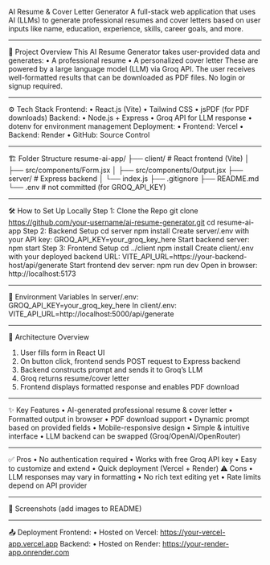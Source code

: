 AI Resume & Cover Letter Generator
A full-stack web application that uses AI (LLMs) to generate professional resumes and cover letters based on user inputs like name, education, experience, skills, career goals, and more.
________________________________________
📌 Project Overview
This AI Resume Generator takes user-provided data and generates:
•	A professional resume
•	A personalized cover letter
These are powered by a large language model (LLM) via Groq API. The user receives well-formatted results that can be downloaded as PDF files. No login or signup required.
________________________________________
⚙️ Tech Stack
Frontend:
•	React.js (Vite)
•	Tailwind CSS
•	jsPDF (for PDF downloads)
Backend:
•	Node.js + Express
•	Groq API for LLM response
•	dotenv for environment management
Deployment:
•	Frontend: Vercel
•	Backend: Render
•	GitHub: Source Control
________________________________________
🏗 Folder Structure
resume-ai-app/
├── client/         # React frontend (Vite)
│   ├── src/components/Form.jsx
│   ├── src/components/Output.jsx
├── server/         # Express backend
│   └── index.js
├── .gitignore
├── README.md
└── .env            # not committed (for GROQ_API_KEY)
________________________________________
🛠 How to Set Up Locally
Step 1: Clone the Repo
git clone https://github.com/your-username/ai-resume-generator.git
cd resume-ai-app
Step 2: Backend Setup
cd server
npm install
Create server/.env with your API key:
GROQ_API_KEY=your_groq_key_here
Start backend server:
npm start
Step 3: Frontend Setup
cd ../client
npm install
Create client/.env with your deployed backend URL:
VITE_API_URL=https://your-backend-host/api/generate
Start frontend dev server:
npm run dev
Open in browser: http://localhost:5173
________________________________________
🔑 Environment Variables
In server/.env:
GROQ_API_KEY=your_groq_key_here
In client/.env:
VITE_API_URL=http://localhost:5000/api/generate
________________________________________
🧠 Architecture Overview
1.	User fills form in React UI
2.	On button click, frontend sends POST request to Express backend
3.	Backend constructs prompt and sends it to Groq’s LLM
4.	Groq returns resume/cover letter
5.	Frontend displays formatted response and enables PDF download
________________________________________
✨ Key Features
•	AI-generated professional resume & cover letter
•	Formatted output in browser
•	PDF download support
•	Dynamic prompt based on provided fields
•	Mobile-responsive design
•	Simple & intuitive interface
•	LLM backend can be swapped (Groq/OpenAI/OpenRouter)
________________________________________
✅ Pros
•	No authentication required
•	Works with free Groq API key
•	Easy to customize and extend
•	Quick deployment (Vercel + Render)
⚠️ Cons
•	LLM responses may vary in formatting
•	No rich text editing yet
•	Rate limits depend on API provider
________________________________________
📸 Screenshots
(add images to README)
________________________________________
📤 Deployment
Frontend:
•	Hosted on Vercel: https://your-vercel-app.vercel.app
Backend:
•	Hosted on Render: https://your-render-app.onrender.com
